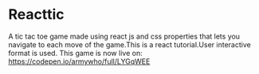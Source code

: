 # Reacttic
A tic tac toe game made using react js and css properties that lets you navigate to each move of the game.This is a react tutorial.User interactive format is used. This game is now live on: https://codepen.io/armywho/full/LYGqWEE
